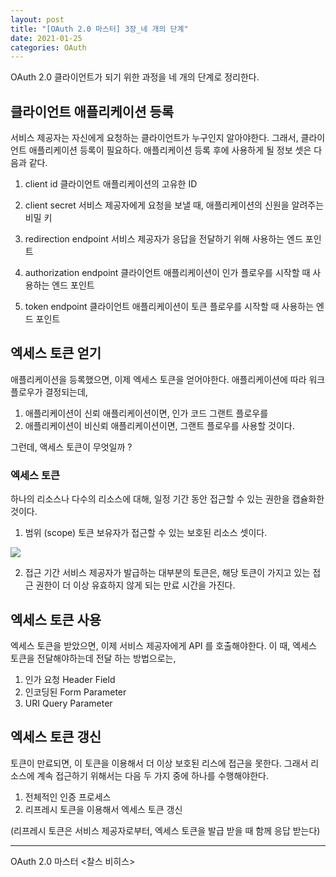 ```yaml
---
layout: post
title: "[OAuth 2.0 마스터] 3장_네 개의 단계"
date: 2021-01-25
categories: OAuth
---
```


OAuth 2.0 클라이언트가 되기 위한 과정을 네 개의 단계로 정리한다.

## 클라이언트 애플리케이션 등록

서비스 제공자는 자신에게 요청하는 클라이언트가 누구인지 알아야한다.
그래서, 클라이언트 애플리케이션 등록이 필요하다.
애플리케이션 등록 후에 사용하게 될 정보 셋은 다음과 같다.

1. client id
   클라이언트 애플리케이션의 고유한 ID
   
2. client secret
   서비스 제공자에게 요청을 보낼 때, 애플리케이션의 신원을 알려주는 비밀 키
   
3. redirection endpoint
   서비스 제공자가 응답을 전달하기 위해 사용하는 엔드 포인트
   
4. authorization endpoint
   클라이언트 애플리케이션이 인가 플로우를 시작할 때 사용하는 엔드 포인트
   
5. token endpoint
   클라이언트 애플리케이션이 토큰 플로우를 시작할 때 사용하는 엔드 포인트

## 엑세스 토큰 얻기

애플리케이션을 등록했으면, 이제 엑세스 토큰을 얻어야한다.
애플리케이션에 따라 워크 플로우가 결정되는데, 
1. 애플리케이션이 신뢰 애플리케이션이면, 인가 코드 그랜트 플로우를
2. 애플리케이션이 비신뢰 애플리케이션이면, 그랜트 플로우를 사용할 것이다.

그런데, 액세스 토큰이 무엇일까 ?

### 엑세스 토큰

하나의 리소스나 다수의 리소스에 대해, 일정 기간 동안 접근할 수 있는 권한을 캡슐화한 것이다. 

1. 범위 (scope)
   토큰 보유자가 접근할 수 있는 보호된 리소스 셋이다.

![](/image/oauth-scope.png)

2. 접근 기간 
   서비스 제공자가 발급하는 대부분의 토큰은, 해당 토큰이 가지고 있는 접근 권한이 더 이상 유효하지 않게 되는 만료 시간을 가진다.

## 엑세스 토큰 사용

엑세스 토큰을 받았으면, 이제 서비스 제공자에게 API 를 호출해야한다. 
이 때, 엑세스 토큰을 전달해야하는데 전달 하는 방법으로는,

1. 인가 요청 Header Field
2. 인코딩된 Form Parameter
3. URI Query Parameter

## 엑세스 토큰 갱신

토큰이 만료되면, 이 토큰을 이용해서 더 이상 보호된 리스에 접근을 못한다.
그래서 리소스에 계속 접근하기 위해서는 다음 두 가지 중에 하나를 수행해야한다.

1. 전체적인 인증 프로세스
2. 리프레시 토큰을 이용해서 엑세스 토큰 갱신

(리프레시 토큰은 서비스 제공자로부터, 엑세스 토큰을 발급 받을 때 함께 응답 받는다)

---

OAuth 2.0 마스터 <찰스 비히스>